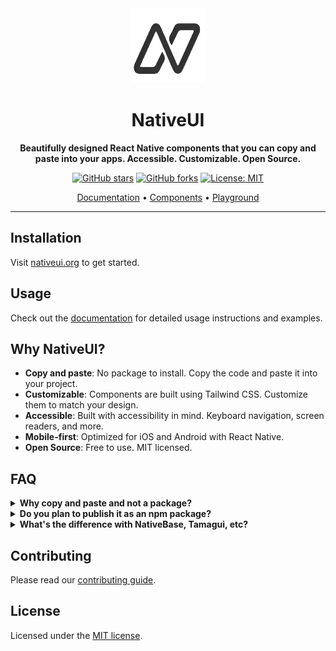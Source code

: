 <div align="center">
  <img src="https://github.com/nativeui-org/ui/blob/master/public/logo-wout-bg.png?raw=true" alt="NativeUI Logo" width="120" height="120" />
  
  # NativeUI
  
  **Beautifully designed React Native components that you can copy and paste into your apps. Accessible. Customizable. Open Source.**
  
  [![GitHub stars](https://img.shields.io/github/stars/nativeui-org/ui?style=social)](https://github.com/nativeui-org/ui/stargazers)
  [![GitHub forks](https://img.shields.io/github/forks/nativeui-org/ui?style=social)](https://github.com/nativeui-org/ui/network/members)
  [![License: MIT](https://img.shields.io/badge/License-MIT-yellow.svg)](https://opensource.org/licenses/MIT)

  [Documentation](https://nativeui.io) • [Components](https://nativeui.io/docs/components) • [Playground](https://github.com/nativeui-org/playground)
</div>

---

## Installation

Visit [nativeui.org](https://nativeui.io/docs) to get started.

## Usage

Check out the [documentation](https://nativeui.io/docs/usage) for detailed usage instructions and examples.


## Why NativeUI?

- **Copy and paste**: No package to install. Copy the code and paste it into your project.
- **Customizable**: Components are built using Tailwind CSS. Customize them to match your design.
- **Accessible**: Built with accessibility in mind. Keyboard navigation, screen readers, and more.
- **Mobile-first**: Optimized for iOS and Android with React Native.
- **Open Source**: Free to use. MIT licensed.

## FAQ

<details>
<summary><strong>Why copy and paste and not a package?</strong></summary>

The idea behind this is to give you ownership and control over the code, allowing you to decide how the components are built and styled.

Start with some sensible defaults, then customize the components to your needs.

One of the drawbacks of packaging the components in an npm package is that the style is coupled with the implementation. The design of your components should be separate from their implementation.

</details>

<details>
<summary><strong>Do you plan to publish it as an npm package?</strong></summary>

No. We have no plans to publish it as an npm package.

</details>

<details>
<summary><strong>What's the difference with NativeBase, Tamagui, etc?</strong></summary>

NativeUI is not a component library. It's a collection of re-usable components that you can copy and paste into your apps.

What do we mean by not a component library?

We mean you do not install it as a dependency. It is not available or distributed via npm.

Pick the components you need. Copy and paste the code into your project and customize to your needs. The code is yours.

_Use this as a reference to build your own component libraries._

</details>

## Contributing

Please read our [contributing guide](./registry/CONTRIBUTING.md).

## License

Licensed under the [MIT license](https://github.com/nativeui-org/ui/blob/main/LICENSE.md).